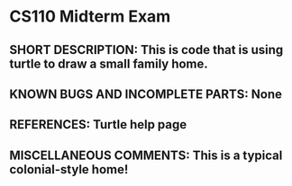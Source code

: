 # CS110 Midterm Exam

## SHORT DESCRIPTION: This is code that is using turtle to draw a small family home.

## KNOWN BUGS AND INCOMPLETE PARTS: None

## REFERENCES: Turtle help page 

## MISCELLANEOUS COMMENTS: This is a typical colonial-style home! 
